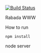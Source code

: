 [![Build Status](https://api.travis-ci.com/JasonH1/ernr-web.svg?token=Jno5ovKnf5MqsgGCvFyw&branch=master)](https://magnum.travis-ci.com/JasonH1/ernr-web)

Rabada WWW


How to run

```
npm install
```

node server

